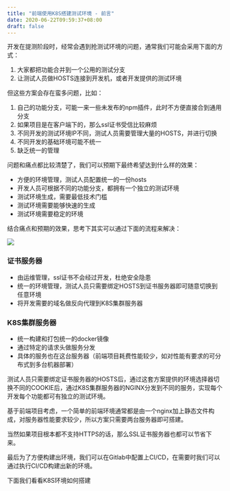 ```yaml
---
title: "前端使用K8S搭建测试环境 - 前言"
date: 2020-06-22T09:59:37+08:00
draft: false
---
```


开发在提测阶段时，经常会遇到抢测试环境的问题，通常我们可能会采用下面的方式：

1. 大家都把功能合并到一个公用的测试分支
2. 让测试人员做HOSTS连接到开发机，或者开发提供的测试环境

但这些方案会存在蛮多问题，比如：

1. 自己的功能分支，可能一来一些未发布的npm插件，此时不方便直接合到通用分支
2. 如果项目是在客户端下的，那么ssl证书受信比较麻烦
3. 不同开发的测试环境IP不同，测试人员需要管理大量的HOSTS，并进行切换
4. 不同开发的基础环境可能不统一
5. 缺乏统一的管理

问题和痛点都比较清楚了，我们可以预期下最终希望达到什么样的效果：

* 方便的环境管理，测试人员配置统一的一份hosts
* 开发人员可根据不同的功能分支，都拥有一个独立的测试环境
* 测试环境生成，需要最低技术门槛
* 测试环境需要能够快速的生成
* 测试环境需要稳定的环境

结合痛点和预期的效果，思考下其实可以通过下面的流程来解决：

![](https://i.loli.net/2020/06/22/5aqTfYp74sOxJ3u.png)

### 证书服务器

* 由运维管理，ssl证书不会经过开发，杜绝安全隐患
* 统一的环境管理，测试人员只需要绑定HOSTS到证书服务器即可随意切换到任意环境
* 将开发需要的域名做反向代理到K8S集群服务器

### K8S集群服务器

* 统一构建和打包统一的docker镜像
* 通过特定的请求头做服务分发
* 具体的服务也在这台服务器（前端项目耗费性能较少，如对性能有要求的可分布式到多台机器部署）

测试人员只需要绑定证书服务器的HOSTS后，通过这套方案提供的环境选择器切换不同的COOKIE后，通过K8S集群服务器的NGINX分发到不同的服务，实现每个开发每个功能都可有独立的测试环境。

基于前端项目考虑，一个简单的前端环境通常都是由一个nginx加上静态文件构成，对服务器性能要求较少，所以方案只需要两台服务器即可搭建。

当然如果项目根本都不支持HTTPS的话，那么SSL证书服务器也都可以节省下来。

最后为了方便构建出环境，我们可以在Gitlab中配置上CI/CD，在需要时我们可以通过执行CI/CD构建出新的环境。

下面我们看看K8S环境如何搭建